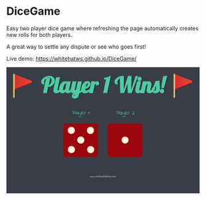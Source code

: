 # DiceGame

Easy two player dice game where refreshing the page automatically creates new rolls for both players. 

A great way to settle any dispute or see who goes first!

Live demo: https://whitehatws.github.io/DiceGame/

![DiceGame](https://github.com/whitehatws/DiceGame/blob/main/diceGameScreenshot.png)
